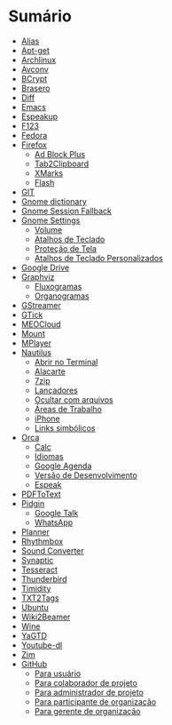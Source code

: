 # Sumário

- [Alias](01-Alias.md) <!-- Criando apelidos para comandos do Shell -->
- [Apt-get](02-Apt-get.md) <!-- Instalando pacotes pela linha de comando -->
- [Archlinux](03-Archlinux.md) <!-- Instalando o sistema operacional -->
- [Avconv](04-Avconv.md) <!-- Convertendo arquivos de multimídia -->
- [BCrypt](05-BCrypt.md) <!-- Criptografando arquivos e pastas -->
- [Brasero](06-Brasero.md) <!-- Gravando CDs e DVDs -->
- [Diff](07-Diff.md) <!-- Comparando o conteúdo de arquivos e pastas -->
- [Emacs](08-Emacs.md) <!-- Desvendando os mistérios deste ambiente -->
- [Espeakup](09-Espeakup.md) <!-- Interagindo com o modo texto puro -->
- [F123](10-F123.md) <!-- Instalando o sistema operacional -->
- [Fedora](11-Fedora.md) <!-- Instalando o sistema operacional -->
- [Firefox](12i-Firefox.md)
    - [Ad Block Plus](12-Firefox.md) <!-- Bloqueando páginas de propaganda com o Ad Block Plus -->
    - [Tab2Clipboard](13-Firefox.md) <!-- copiando tabelas com Tab2Clipboard -->
    - [XMarks](14-Firefox.md) <!-- Guardando na nuvem os favoritos com XMarks -->
    - [Flash](15-Firefox.md) <!-- Habilitando o Flash para a reprodução de conteúdos multimídia -->
- [GIT](16-GIT.md) <!-- Versionando informações de um projeto -->
- [Gnome dictionary](17-Gnome-dictionary.md) <!-- Utilizando dicionário de inglês -->
- [Gnome Session Fallback](18-Gnome-Session-Fallback.md) <!-- Uma alternativa à interface Unity -->
- [Gnome Settings](19i-Gnome-Settings.md)
    - [Volume](19-Gnome-Settings.md) <!-- Alterando o volume do computador -->
    - [Atalhos de Teclado](20-Gnome-Settings.md) <!-- Atribuindo atalhos de teclado -->
    - [Proteção de Tela](21-Gnome-Settings.md) <!-- Desligando a proteção de tela -->
    - [Atalhos de Teclado Personalizados](22-Gnome-Settings.md) <!-- Incluindo um atalho personalizado de teclado -->
- [Google Drive](23-Google-Drive.md) <!-- Acessando arquivos na nuvem -->
- [Graphviz](24i-Graphviz.md)
    - [Fluxogramas](24-Graphviz.md) <!-- Desenhando um fluxograma de modo acessível -->
    - [Organogramas](25-Graphviz.md) <!-- Desenhando um organograma de modo acessível -->
- [GStreamer](26-GStreamer.md) <!-- Gravando áudio da placa de som -->
- [GTick](27-GTick.md) <!-- Um metrônomo para acompanhar a sua música -->
- [MEOCloud](28-MEOCloud.md) <!-- Acessando arquivos na nuvem -->
- [Mount](29-Mount.md) <!-- Trabalhando com pontos de montagem -->
- [MPlayer](30-MPlayer.md) <!-- Reproduzindo arquivos de multimídia -->
- [Nautilus](31i-Nautilus.md)
    - [Abrir no Terminal](31-Nautilus.md) <!-- Agilizando o acesso a pastas no terminal -->
    - [Alacarte](32-Nautilus.md) <!-- Alterando o painel lateral com Alacarte -->
    - [7zip](33-Nautilus.md) <!-- Compactando arquivos no formato 7z -->
    - [Lançadores](34-Nautilus.md) <!-- Criando lançadores na Área de Trabalho -->
    - [Ocultar com arquivos](35-Nautilus.md) <!-- Ocultando arquivos com .hidden -->
    - [Áreas de Trabalho](36-Nautilus.md) <!-- Utilizando áreas de trabalho múltiplas -->
    - [iPhone](37-Nautilus.md) <!-- Visualizando arquivos do IPhone -->
    - [Links simbólicos](38-Nautilus.md) <!-- Trabalhando com ligações simbólicas -->
- [Orca](39i-Orca.md)
    - [Calc](39-Orca.md) <!-- Ajustando a leitura de células no Calc -->
    - [Idiomas](40-Orca.md) <!-- Alternando rapidamente entre idiomas -->
    - [Google Agenda](41-Orca.md) <!-- Navegando no Google Agenda -->
    - [Versão de Desenvolvimento](42-Orca.md) <!-- Utilizando uma versão de desenvolvimento -->
    - [Espeak](43-Orca.md) <!-- Utilizando variantes do Espeak -->
- [PDFToText](44-PDFToText.md) <!-- Convertendo arquivos de PDF para TXT -->
- [Pidgin](45i-Pidgin.md)
    - [Google Talk](45-Pidgin.md) <!-- Comunicando-se por meio do Google Talk -->
    - [WhatsApp](46-Pidgin.md) <!-- comunicando-se por meio do WhatsApp -->
- [Planner](47-Planner.md) <!-- Gerenciando o cronograma de um projeto -->
- [Rhythmbox](48-Rhythmbox.md) <!-- Reproduzindo arquivos de multimídia -->
- [Sound Converter](49-Sound-Converter.md) <!-- Convertendo arquivos de multimídia -->
- [Synaptic](50-Synaptic.md) <!-- Instalando pacotes pela interface gráfica -->
- [Tesseract](51-Tesseract.md) <!-- Processando arquivos de imagem com OCR -->
- [Thunderbird](52-Thunderbird.md) <!-- Lendo notícias por meio de RSS -->
- [Timidity](53-Timidity.md) <!-- Reproduzindo arquivos no formato mid -->
- [TXT2Tags](54-TXT2Tags.md) <!-- Criando documentos com formatação automática -->
- [Ubuntu](55-Ubuntu.md) <!-- Instalando o sistema operacional -->
- [Wiki2Beamer](56-Wiki2Beamer.md) <!-- Montando apresentações com formatação automática -->
- [Wine](57-Wine.md) <!-- Instalando o sistema Dosvox -->
- [YaGTD](58-YaGTD.md) <!-- Gerenciando tarefas pessoais no terminal -->
- [Youtube-dl](59-Youtube-dl.md) <!-- Baixando arquivos do Youtube -->
- [Zim](60-Zim.md) <!-- Organizando informações hierárquicas -->
- [GitHub](61i-GitHub.md) <!-- Projetos compartilhados -->
    - [Para usuário](61-GitHub.md)
    - [Para colaborador de projeto](62-GitHub.md)
    - [Para administrador de projeto](63-GitHub.md)
    - [Para participante de organização](64-GitHub.md)
    - [Para gerente de organização](65-GitHub.md)

